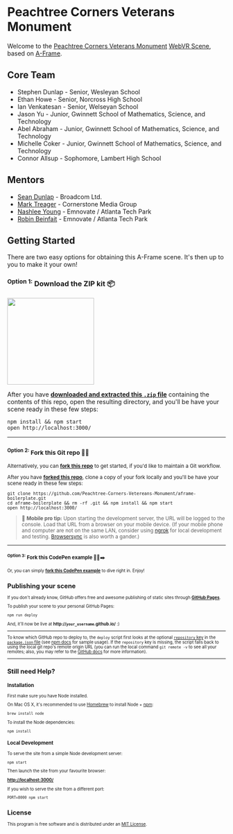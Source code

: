 # Peachtree Corners Veterans Monument

Welcome to the [Peachtree Corners Veterans Monument](http://www.ptcvets.net/) [WebVR Scene](https://Peachtree-Corners-Vetereans-Monument.github.io/WebVR/), based on [A-Frame](https://aframe.io/).

## Core Team

* Stephen Dunlap - Senior, Wesleyan School
* Ethan Howe - Senior, Norcross High School
* Ian Venkatesan - Senior, Welseyan School
* Jason Yu - Junior, Gwinnett School of Mathematics, Science, and Technology
* Abel Abraham - Junior, Gwinnett School of Mathematics, Science, and Technology
* Michelle Coker - Junior, Gwinnett School of Mathematics, Science, and Technology
* Connor Allsup - Sophomore, Lambert High School

## Mentors
* [Sean Dunlap](https://www.linkedin.com/in/seandunlap/) - Broadcom Ltd.
* [Mark Treager](https://www.linkedin.com/in/mark-treager/) - Cornerstone Media Group
* [Nashlee Young](https://www.linkedin.com/in/nashlee-young-269297b/) - Emnovate / Atlanta Tech Park
* [Robin Beinfait](https://www.linkedin.com/in/mark-treager/) - Emnovate / Atlanta Tech Park

## Getting Started

There are two easy options for obtaining this A-Frame scene. It's then up to you to make it your own!

### <sup>Option 1:</sup> Download the ZIP kit 📦

[<img src="http://i.imgur.com/UVPZoM0.png" width="200">](https://github.com/aframevr/aframe-boilerplate/archive/master.zip)

After you have __[downloaded and extracted this `.zip` file](https://github.com/Peachtree-Corners-Vetereans-Monument/aframe-boilerplate/archive/master.zip)__ containing the contents of this repo, open the resulting directory, and you'll be have your scene ready in these few steps:

    npm install && npm start
    open http://localhost:3000/

<hr>

### <small><sup>Option 2:</sup> Fork this Git repo 🍴🐙

Alternatively, you can __[fork this repo](https://github.com/Peachtree-Corners-Vetereans-Monument/aframe-boilerplate/fork)__ to get started, if you'd like to maintain a Git workflow.

After you have __[forked this repo](https://github.com/Peachtree-Corners-Vetereans-Monument/aframe-boilerplate/fork)__, clone a copy of your fork locally and you'll be have your scene ready in these few steps:

    git clone https://github.com/Peachtree-Corners-Vetereans-Monument/aframe-boilerplate.git
    cd aframe-boilerplate && rm -rf .git && npm install && npm start
    open http://localhost:3000/

> :iphone: **Mobile pro tip:** Upon starting the development server, the URL will be logged to the console. Load that URL from a browser on your mobile device. (If your mobile phone and computer are not on the same LAN, consider using [ngrok](https://ngrok.com/) for local development and testing. [Browsersync](https://www.browsersync.io/) is also worth a gander.)

<hr>

### <small><sup>Option 3:</sup> Fork this CodePen example 🍴💾✒️

Or, you can simply __[fork this CodePen example](https://codepen.io/seandunlap/full/mLKexe/)__ to dive right in. Enjoy!


## Publishing your scene

If you don't already know, GitHub offers free and awesome publishing of static sites through __[GitHub Pages](https://pages.github.com/)__.

To publish your scene to your personal GitHub Pages:

    npm run deploy

And, it'll now be live at __http://`your_username`.github.io/__ :)

<hr>

To know which GitHub repo to deploy to, the `deploy` script first looks at the optional [`repository` key](https://docs.npmjs.com/files/package.json#repository) in the [`package.json` file](package.json) (see [npm docs](https://docs.npmjs.com/files/package.json#repository) for sample usage). If the `repository` key is missing, the script falls back to using the local git repo's remote origin URL (you can run the local command `git remote -v` to see all your remotes; also, you may refer to the [GitHub docs](https://help.github.com/articles/about-remote-repositories/) for more information).

<hr>

## Still need Help?

### Installation

First make sure you have Node installed.

On Mac OS X, it's recommended to use [Homebrew](http://brew.sh/) to install Node + [npm](https://www.npmjs.com):

    brew install node

To install the Node dependencies:

    npm install


### Local Development

To serve the site from a simple Node development server:

    npm start

Then launch the site from your favourite browser:

[__http://localhost:3000/__](http://localhost:3000/)

If you wish to serve the site from a different port:

    PORT=8000 npm start


## License

This program is free software and is distributed under an [MIT License](LICENSE).

